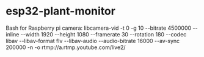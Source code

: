 # esp32-plant-monitor

Bash for Raspberry pi camera: libcamera-vid -t 0 -g 10 --bitrate 4500000 --inline --width 1920 --height 1080 --framerate 30 --rotation 180 --codec libav --libav-format flv --libav-audio --audio-bitrate 16000 --av-sync 200000 -n -o rtmp://a.rtmp.youtube.com/live2/<Your Youtube Secret Key>

